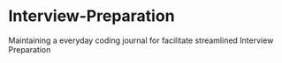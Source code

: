 # Interview-Preparation
Maintaining a everyday coding journal for facilitate streamlined Interview Preparation
